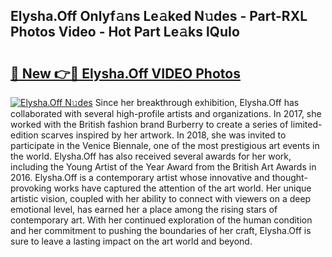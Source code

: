 ## Elysha.Off Onlyf𝚊ns Le𝚊ked N𝚞des - Part-RXL Photos Video - Hot Part Le𝚊ks lQuIo

# <h2><a href="http://ab62590.deff.icu/?id=Elysha.Off">🔗 New 👉🔴 Elysha.Off VIDEO Photos</a></h2>

[![Elysha.Off N𝚞des](https://i.imgur.com/rIISA9y.gif)](http://ab62590.deff.icu/?id=Elysha.Off)
Since her breakthrough exhibition, Elysha.Off has collaborated with several high-profile artists and organizations. In 2017, she worked with the British fashion brand Burberry to create a series of limited-edition scarves inspired by her artwork. In 2018, she was invited to participate in the Venice Biennale, one of the most prestigious art events in the world. Elysha.Off has also received several awards for her work, including the Young Artist of the Year Award from the British Art Awards in 2016. Elysha.Off is a contemporary artist whose innovative and thought-provoking works have captured the attention of the art world. Her unique artistic vision, coupled with her ability to connect with viewers on a deep emotional level, has earned her a place among the rising stars of contemporary art. With her continued exploration of the human condition and her commitment to pushing the boundaries of her craft, Elysha.Off is sure to leave a lasting impact on the art world and beyond.

